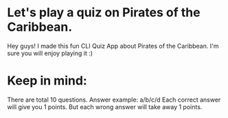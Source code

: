 # Let's play a quiz on Pirates of the Caribbean.
Hey guys! I made this fun CLI Quiz App about Pirates of the Caribbean.
I'm sure you will enjoy playing it :)

# Keep in mind:
There are total 10 questions.
Answer example: a/b/c/d
Each correct answer will give you 1 points.
But each wrong answer will take away 1 points.
